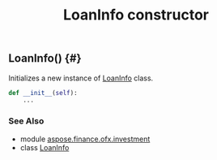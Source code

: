 ﻿---
title: LoanInfo constructor
second_title: Aspose.Finance for Python via .NET API References
description: 
type: docs
weight: 10
url: /python-net/aspose.finance.ofx.investment/loaninfo/__init__/
is_root: false
---

## LoanInfo() {#}

Initializes a new instance of [LoanInfo](/finance/python-net/aspose.finance.ofx.investment/loaninfo) class.



```python
def __init__(self):
    ...
```





### See Also
* module [aspose.finance.ofx.investment](../../)
* class [LoanInfo](/finance/python-net/aspose.finance.ofx.investment/loaninfo)
